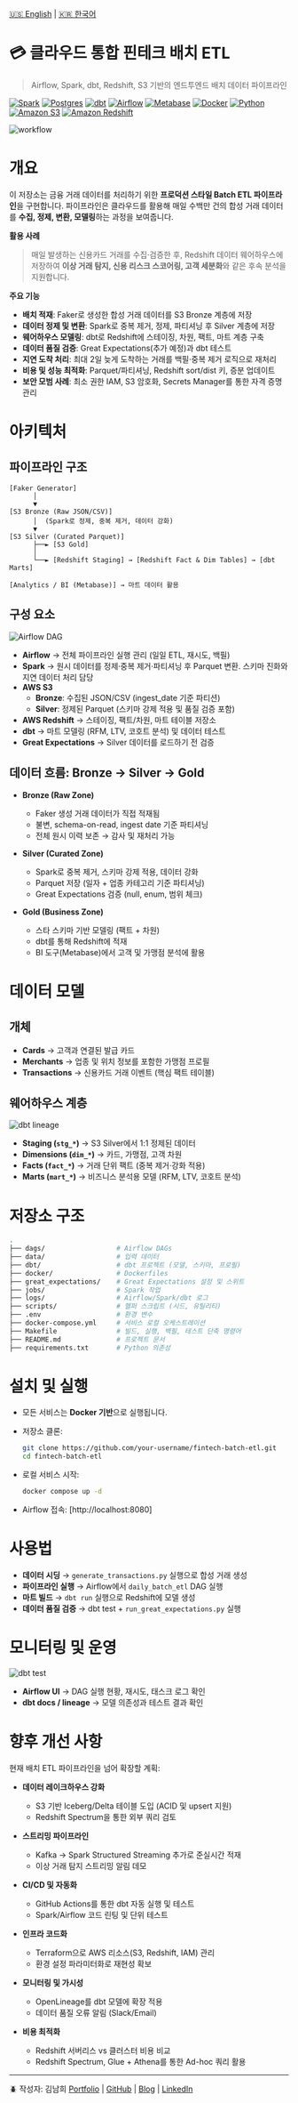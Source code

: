 [🇺🇸 English](./README.md) | [🇰🇷 한국어](./README.ko.md)

# 💳 클라우드 통합 핀테크 배치 ETL
> Airflow, Spark, dbt, Redshift, S3 기반의 엔드투엔드 배치 데이터 파이프라인

[![Spark](https://img.shields.io/badge/Spark-E25A1C?style=flat&logo=apachespark&logoColor=white)]()
[![Postgres](https://img.shields.io/badge/Postgres-336791?style=flat&logo=postgresql&logoColor=white)]()
[![dbt](https://img.shields.io/badge/dbt-FF694B?style=flat&logo=dbt&logoColor=white)]()
[![Airflow](https://img.shields.io/badge/Airflow-017CEE?style=flat&logo=apacheairflow&logoColor=white)]()
[![Metabase](https://img.shields.io/badge/Metabase-509EE3?style=flat&logo=metabase&logoColor=white)]()
[![Docker](https://img.shields.io/badge/Docker-2496ED?style=flat&logo=docker&logoColor=white)]()
[![Python](https://img.shields.io/badge/Python-3776AB?style=flat&logo=python&logoColor=white)]()
[![Amazon S3](https://img.shields.io/badge/Amazon%20S3-569A31?style=flat&logo=amazons3&logoColor=white)]()
[![Amazon Redshift](https://img.shields.io/badge/Amazon%20Redshift-8C4FFF?style=flat&logo=amazonredshift&logoColor=white)]()


![workflow](/screenshots/workflow.png)

# 개요
이 저장소는 금융 거래 데이터를 처리하기 위한 **프로덕션 스타일 Batch ETL 파이프라인**을 구현합니다.
파이프라인은 클라우드를 활용해 매일 수백만 건의 합성 거래 데이터를 **수집, 정제, 변환, 모델링**하는 과정을 보여줍니다.

**활용 사례**

> 매일 발생하는 신용카드 거래를 수집·검증한 후, Redshift 데이터 웨어하우스에 저장하여 **이상 거래 탐지, 신용 리스크 스코어링, 고객 세분화**와 같은 후속 분석을 지원합니다.

**주요 기능**

* **배치 적재**: Faker로 생성한 합성 거래 데이터를 S3 Bronze 계층에 저장
* **데이터 정제 및 변환**: Spark로 중복 제거, 정제, 파티셔닝 후 Silver 계층에 저장
* **웨어하우스 모델링**: dbt로 Redshift에 스테이징, 차원, 팩트, 마트 계층 구축
* **데이터 품질 검증**: Great Expectations(추가 예정)과 dbt 테스트
* **지연 도착 처리**: 최대 2일 늦게 도착하는 거래를 백필·중복 제거 로직으로 재처리
* **비용 및 성능 최적화**: Parquet/파티셔닝, Redshift sort/dist 키, 증분 업데이트
* **보안 모범 사례**: 최소 권한 IAM, S3 암호화, Secrets Manager를 통한 자격 증명 관리

# 아키텍처

## 파이프라인 구조

```
[Faker Generator] 
      │
      ▼
[S3 Bronze (Raw JSON/CSV)]
      │  (Spark로 정제, 중복 제거, 데이터 강화)
      ▼
[S3 Silver (Curated Parquet)]
      ├──► [S3 Gold]
      │
      └──► [Redshift Staging] → [Redshift Fact & Dim Tables] → [dbt Marts]
      
[Analytics / BI (Metabase)] → 마트 데이터 활용
```

## 구성 요소

![Airflow DAG](</screenshots/Screen Shot 2025-09-27 at 12.54.10 PM.png>)

* **Airflow** → 전체 파이프라인 실행 관리 (일일 ETL, 재시도, 백필)
* **Spark** → 원시 데이터를 정제·중복 제거·파티셔닝 후 Parquet 변환. 스키마 진화와 지연 데이터 처리 담당
* **AWS S3**
  * **Bronze**: 수집된 JSON/CSV (ingest_date 기준 파티션)
  * **Silver**: 정제된 Parquet (스키마 강제 적용 및 품질 검증 포함)
* **AWS Redshift** → 스테이징, 팩트/차원, 마트 테이블 저장소
* **dbt** → 마트 모델링 (RFM, LTV, 코호트 분석) 및 데이터 테스트
* **Great Expectations** → Silver 데이터를 로드하기 전 검증

## 데이터 흐름: Bronze → Silver → Gold

* **Bronze (Raw Zone)**

  * Faker 생성 거래 데이터가 직접 적재됨
  * 불변, schema-on-read, ingest date 기준 파티셔닝
  * 전체 원시 이력 보존 → 감사 및 재처리 가능

* **Silver (Curated Zone)**

  * Spark로 중복 제거, 스키마 강제 적용, 데이터 강화
  * Parquet 저장 (일자 + 업종 카테고리 기준 파티셔닝)
  * Great Expectations 검증 (null, enum, 범위 체크)

* **Gold (Business Zone)**

  * 스타 스키마 기반 모델링 (팩트 + 차원)
  * dbt를 통해 Redshift에 적재
  * BI 도구(Metabase)에서 고객 및 가맹점 분석에 활용

# 데이터 모델

## 개체
* **Cards** → 고객과 연결된 발급 카드
* **Merchants** → 업종 및 위치 정보를 포함한 가맹점 프로필
* **Transactions** → 신용카드 거래 이벤트 (핵심 팩트 테이블)

## 웨어하우스 계층

![dbt lineage](/screenshots/dbt_graph.png)

* **Staging (`stg_*`)** → S3 Silver에서 1:1 정제된 데이터
* **Dimensions (`dim_*`)** → 카드, 가맹점, 고객 차원
* **Facts (`fact_*`)** → 거래 단위 팩트 (중복 제거·강화 적용)
* **Marts (`mart_*`)** → 비즈니스 분석용 모델 (RFM, LTV, 코호트 분석)

# 저장소 구조

```bash
.
├── dags/                  # Airflow DAGs
├── data/                  # 입력 데이터
├── dbt/                   # dbt 프로젝트 (모델, 스키마, 프로필)
├── docker/                # Dockerfiles
├── great_expectations/    # Great Expectations 설정 및 스위트
├── jobs/                  # Spark 작업
├── logs/                  # Airflow/Spark/dbt 로그
├── scripts/               # 헬퍼 스크립트 (시드, 유틸리티)
├── .env                   # 환경 변수
├── docker-compose.yml     # 서비스 로컬 오케스트레이션
├── Makefile               # 빌드, 실행, 백필, 테스트 단축 명령어
├── README.md              # 프로젝트 문서
├── requirements.txt       # Python 의존성
```

# 설치 및 실행

* 모든 서비스는 **Docker 기반**으로 실행됩니다.

* 저장소 클론:

  ```bash
  git clone https://github.com/your-username/fintech-batch-etl.git
  cd fintech-batch-etl
  ```

* 로컬 서비스 시작:

  ```bash
  docker compose up -d
  ```

* Airflow 접속: [http://localhost:8080]

# 사용법

* **데이터 시딩** → `generate_transactions.py` 실행으로 합성 거래 생성
* **파이프라인 실행** → Airflow에서 `daily_batch_etl` DAG 실행
* **마트 빌드** → `dbt run` 실행으로 Redshift에 모델 생성
* **데이터 품질 검증** → dbt test + `run_great_expectations.py` 실행

# 모니터링 및 운영

![dbt test](/screenshots/dbt_test.png)

* **Airflow UI** → DAG 실행 현황, 재시도, 태스크 로그 확인
* **dbt docs / lineage** → 모델 의존성과 테스트 결과 확인

# 향후 개선 사항

현재 배치 ETL 파이프라인을 넘어 확장할 계획:

* **데이터 레이크하우스 강화**

  * S3 기반 Iceberg/Delta 테이블 도입 (ACID 및 upsert 지원)
  * Redshift Spectrum을 통한 외부 쿼리 검토

* **스트리밍 파이프라인**

  * Kafka → Spark Structured Streaming 추가로 준실시간 적재
  * 이상 거래 탐지 스트리밍 알림 데모

* **CI/CD 및 자동화**

  * GitHub Actions를 통한 dbt 자동 실행 및 테스트
  * Spark/Airflow 코드 린팅 및 단위 테스트

* **인프라 코드화**

  * Terraform으로 AWS 리소스(S3, Redshift, IAM) 관리
  * 환경 설정 파라미터화로 재현성 확보

* **모니터링 및 가시성**

  * OpenLineage를 dbt 모델에 확장 적용
  * 데이터 품질 오류 알림 (Slack/Email)

* **비용 최적화**

  * Redshift 서버리스 vs 클러스터 비용 비교
  * Redshift Spectrum, Glue + Athena를 통한 Ad-hoc 쿼리 활용

---

🪲 작성자: 김남희
[Portfolio](https://namikimlab.github.io/) | [GitHub](https://github.com/namikimlab) | [Blog](https://namixkim.com) | [LinkedIn](https://linkedin.com/in/namixkim)
